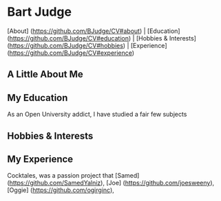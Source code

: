 # Bart Judge
[About] (https://github.com/BJudge/CV#about) | [Education] (https://github.com/BJudge/CV#education) | [Hobbies & Interests] (https://github.com/BJudge/CV#hobbies) | [Experience] (https://github.com/BJudge/CV#experience)

## <a id="about">A Little About Me</a>




## <a id="education">My Education</a>
 As an Open University addict, I have studied a fair few subjects



## <a id="hobbies">Hobbies & Interests</a>



## <a id="experience">My Experience</a>

Cocktales, was a passion project that [Samed] (https://github.com/SamedYalniz), [Joe] (https://github.com/joesweeny), [Oggie] (https://github.com/ogirginc), 
